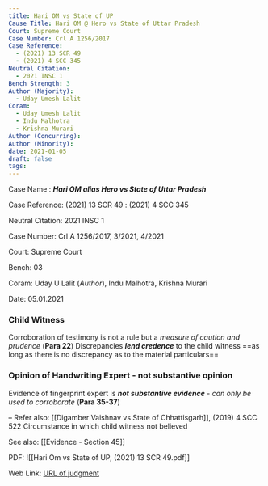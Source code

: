 ```yaml
---
title: Hari OM vs State of UP
Cause Title: Hari OM @ Hero vs State of Uttar Pradesh
Court: Supreme Court
Case Number: Crl A 1256/2017
Case Reference:
  - (2021) 13 SCR 49
  - (2021) 4 SCC 345
Neutral Citation:
  - 2021 INSC 1
Bench Strength: 3
Author (Majority):
  - Uday Umesh Lalit
Coram:
  - Uday Umesh Lalit
  - Indu Malhotra
  - Krishna Murari
Author (Concurring): 
Author (Minority): 
date: 2021-01-05
draft: false
tags:
---
```

Case Name : ***Hari OM alias Hero vs State of Uttar Pradesh***

Case Reference: (2021) 13 SCR 49 :  (2021) 4 SCC 345

Neutral Citation: 2021 INSC 1

Case Number: Crl A 1256/2017, 3/2021, 4/2021

Court: Supreme Court

Bench: 03

Coram: Uday U Lalit (*Author*), Indu Malhotra, Krishna Murari

Date: 05.01.2021

### Child Witness
Corroboration of testimony is not a rule but a *measure of caution and prudence* (**Para 22**)
	Discrepancies ***lend credence*** to the child witness ==as long as there is no discrepancy as to the material particulars==

### Opinion of Handwriting Expert - not substantive opinion 

Evidence of fingerprint expert is ***not substantive evidence*** - *can only be used to corroborate* (**Para 35-37**)

–
Refer also:
[[Digamber Vaishnav vs State of Chhattisgarh]], (2019) 4 SCC 522
	Circumstance in which child witness not believed


See also:
[[Evidence - Section 45]] 

PDF:
![[Hari Om vs State of UP, (2021) 13 SCR 49.pdf]]

Web Link: <a href="/All judgments/Hari Om vs State of UP, (2021) 13 SCR 49.pdf" target="_blank">URL of judgment</a>